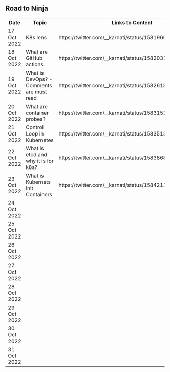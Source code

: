 ## Road to Ninja

<table>
<tr>
<th>
Date</th>
<th>
Topic</th>
  <th>
    Links to Content
</th>
<!--- Actual data from 17 Oct --!>

<tr>
<td> 17 Oct 2022
</td>
<td>
<!----Work in Progress--!>
K8s lens</td><td>
https://twitter.com/__karnati/status/1581960872314179584
</td>
</tr>

<tr>
<td> 18 Oct 2022
</td>
<td>
<!----Work in Progress--!>
What are GitHub actions</td><td>
https://twitter.com/__karnati/status/1582031982732591104
</td>
</tr>

<tr>
<td> 19 Oct 2022
</td>
<td>
<!----Work in Progress--!>
What is DevOps? - Comments are must read</td><td>
https://twitter.com/__karnati/status/1582618298994552832
</td>
</tr>

<tr>
<td> 20 Oct 2022
</td>
<td>
<!----Work in Progress--!>
What are container probes?</td><td>
https://twitter.com/__karnati/status/1583151502478409728
</td>
</tr>

<tr>
<td> 21 Oct 2022
</td>
<td>
<!----Work in Progress--!>
Control Loop in Kubernetes</td><td>
https://twitter.com/__karnati/status/1583513114972069889
</td>
</tr>

<tr>
<td> 22 Oct 2022
</td>
<td>
<!----Work in Progress--!>
What is etcd and why it is for k8s?</td><td>
https://twitter.com/__karnati/status/1583868800629293057
</td>
</tr>

<tr>
<td> 23 Oct 2022
</td>
<td>
<!----Work in Progress--!>
What is Kubernets Init Containers
</td>
<td>
https://twitter.com/__karnati/status/1584211592165457920
</td>
</tr>

<tr>
<td> 24 Oct 2022
</td>
<td>
<!----Work in Progress--!>
</td>
</tr>

<tr>
<td> 25 Oct 2022
</td>
<td>
<!----Work in Progress--!>
</td>
</tr>

<tr>
<td> 26 Oct 2022
</td>
<td>
<!----Work in Progress--!>
</td>
</tr>

<tr>
<td> 27 Oct 2022
</td>
<td>
<!----Work in Progress--!>
</td>
</tr>

<tr>
<td> 28 Oct 2022
</td>
<td>
<!----Work in Progress--!>
</td>
</tr>

<tr>
<td> 29 Oct 2022
</td>
<td>
<!----Work in Progress--!>
</td>
</tr>

<tr>
<td> 30 Oct 2022
</td>
<td>
<!----Work in Progress--!>
</td>
</tr>

<tr>
<td> 31 Oct 2022
</td>
<td>
<!----Work in Progress--!>
</td>
</tr>

</table>
